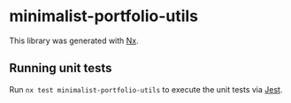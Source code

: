 # minimalist-portfolio-utils

This library was generated with [Nx](https://nx.dev).

## Running unit tests

Run `nx test minimalist-portfolio-utils` to execute the unit tests via [Jest](https://jestjs.io).
